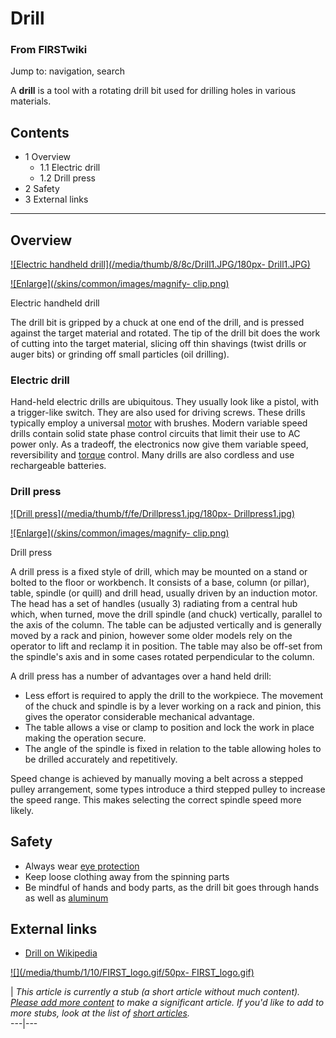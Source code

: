 # Drill

### From FIRSTwiki

Jump to: navigation, search

A **drill** is a tool with a rotating drill bit used for drilling holes in
various materials.

## Contents

  * 1 Overview
    * 1.1 Electric drill
    * 1.2 Drill press
  * 2 Safety
  * 3 External links  
---  
  

##  Overview

[![Electric handheld drill](/media/thumb/8/8c/Drill1.JPG/180px-
Drill1.JPG)](Image:Drill1.JPG "Electric handheld drill" )

[![Enlarge](/skins/common/images/magnify-
clip.png)](Image:Drill1.JPG "Enlarge" )

Electric handheld drill

The drill bit is gripped by a chuck at one end of the drill, and is pressed
against the target material and rotated. The tip of the drill bit does the
work of cutting into the target material, slicing off thin shavings (twist
drills or auger bits) or grinding off small particles (oil drilling).


###  Electric drill

Hand-held electric drills are ubiquitous. They usually look like a pistol,
with a trigger-like switch. They are also used for driving screws. These
drills typically employ a universal [motor](Motor "Motor" ) with
brushes. Modern variable speed drills contain solid state phase control
circuits that limit their use to AC power only. As a tradeoff, the electronics
now give them variable speed, reversibility and [torque](Torque
"Torque" ) control. Many drills are also cordless and use rechargeable
batteries.


###  Drill press

[![Drill press](/media/thumb/f/fe/Drillpress1.jpg/180px-
Drillpress1.jpg)](Image:Drillpress1.jpg "Drill press" )

[![Enlarge](/skins/common/images/magnify-
clip.png)](Image:Drillpress1.jpg "Enlarge" )

Drill press

A drill press is a fixed style of drill, which may be mounted on a stand or
bolted to the floor or workbench. It consists of a base, column (or pillar),
table, spindle (or quill) and drill head, usually driven by an induction
motor. The head has a set of handles (usually 3) radiating from a central hub
which, when turned, move the drill spindle (and chuck) vertically, parallel to
the axis of the column. The table can be adjusted vertically and is generally
moved by a rack and pinion, however some older models rely on the operator to
lift and reclamp it in position. The table may also be off-set from the
spindle's axis and in some cases rotated perpendicular to the column.

A drill press has a number of advantages over a hand held drill:

  * Less effort is required to apply the drill to the workpiece. The movement of the chuck and spindle is by a lever working on a rack and pinion, this gives the operator considerable mechanical advantage. 
  * The table allows a vise or clamp to position and lock the work in place making the operation secure. 
  * The angle of the spindle is fixed in relation to the table allowing holes to be drilled accurately and repetitively. 

Speed change is achieved by manually moving a belt across a stepped pulley
arrangement, some types introduce a third stepped pulley to increase the speed
range. This makes selecting the correct spindle speed more likely.


##  Safety

  * Always wear [eye protection](Eye_protection "Eye protection" )
  * Keep loose clothing away from the spinning parts 
  * Be mindful of hands and body parts, as the drill bit goes through hands as well as [aluminum](Aluminum "Aluminum" )


##  External links

  * [Drill on Wikipedia](http://en.wikipedia.org/wiki/Drill "http://en.wikipedia.org/wiki/Drill" )

[![](/media/thumb/1/10/FIRST_logo.gif/50px-
FIRST_logo.gif)](Image:FIRST_logo.gif "" )

|  _This article is currently a stub (a short article without much content).
[Please add more
content](http://www.firstwiki.net/index.php?title=Drill&action=edit
"http://www.firstwiki.net/index.php?title=Drill&action=edit" ) to make a
significant article. If you'd like to add to more stubs, look at the list of
[short articles](Special:Shortpages "Special:Shortpages" )._  
---|---  
  
